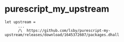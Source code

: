 # purescript_my_upstream

```
let upstream =
      ...
      /\  https://github.com/lsby/purescript-my-upstream/releases/download/1645372607/packages.dhall
